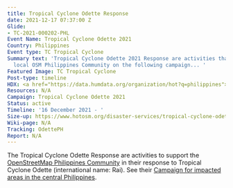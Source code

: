 ```yaml
---
title: Tropical Cyclone Odette Response
date: 2021-12-17 07:37:00 Z
Glide:
- TC-2021-000202-PHL
Event Name: Tropical Cyclone Odette 2021
Country: Philippines
Event type: TC Tropical Cyclone
Summary text: 'Tropical Cyclone Odette 2021 Response are activities that support the
  local OSM Philippines Community on the following campaign... '
Featured Image: TC Tropical Cyclone
Post-type: timeline
HDX: <a href="https://data.humdata.org/organization/hot?q=philippines">Philippines</a>
Resources: N/A
Campaign: Tropical Cyclone Odette 2021
Status: active
Timeline: '16 December 2021 - '
Size-up: https://www.hotosm.org/disaster-services/tropical-cyclone-odette-slash-rai-size-up/
Wiki-page: N/A
Tracking: OdettePH
Report: N/A
---
```


The Tropical Cyclone Odette Response are activities to support the <a href="https://tasks.hotosm.org/organisations/13"> OpenStreetMap Philippines Community</a> in their response to Tropical Cyclone Odette (international name: Rai). See their <a href="https://tasks.hotosm.org/explore?campaign=Tropical%20Cyclone%20Odette%202021">Campaign for impacted areas in the central Philippines</a>.